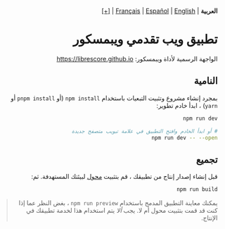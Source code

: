 <div dir="rtl" align="right">

&#8207;**العربية** | &#8207;[English](/docs/en/README.md) | &#8207;[Español](/docs/es/LÉAME.md) | &#8207;[Français](/docs/fr/LISEZMOI.md) | &#8207;[[+]](https://librescore.ddns.net/projects/librescore/docs)

# تطبيق ويب تقدمي ويبمسكور

الواجهة الرسمية لأداة ويبمسكور: <https://librescore.github.io>

## النامية

بمجرد إنشاء مشروع وتثبيت التبعيات باستخدام `npm install` (أو `pnpm install` أو `yarn`) ، ابدأ خادم تطوير:

```bash
npm run dev

# أو ابدأ الخادم وافتح التطبيق في علامة تبويب متصفح جديدة
npm run dev -- --open
```

## تجميع

قبل إنشاء إصدار إنتاج من تطبيقك ، قم بتثبيت [محول](https://kit.svelte.dev/docs#adapters) لبيئتك المستهدفة. ثم:

```bash
npm run build
```

> يمكنك معاينة التطبيق المدمج باستخدام `npm run preview` ، بغض النظر عما إذا كنت قد قمت بتثبيت محول أم لا. يجب _ألا_ يتم استخدام هذا لخدمة تطبيقك في الإنتاج.

</div>
